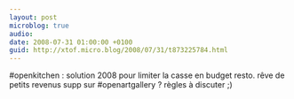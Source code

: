 ```yaml
---
layout: post
microblog: true
audio: 
date: 2008-07-31 01:00:00 +0100
guid: http://xtof.micro.blog/2008/07/31/t873225784.html
---
```

#openkitchen : solution 2008 pour limiter la casse en budget resto. rêve de petits revenus supp sur #openartgallery ? règles à discuter ;)
